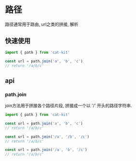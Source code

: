 # 路径
路径通常用于路由, url之类的拼接, 解析

## 快速使用

```ts
import { path } from 'cat-kit'

const url = path.join('a', 'b', 'c')
// return '/a/b/c'
```

## api

### path.join
join方法用于拼接各个路径片段, 拼接成一个以 '/' 开头的路径字符串.
```ts
import { path } from 'cat-kit'

const url = path.join('a', 'b', 'c')
// return '/a/b/c'

const url = path.join('/a', '/b', '/c')
// return '/a/b/c'

const url = path.join('/a', 'b', '/c')
// return '/a/b/c'
```